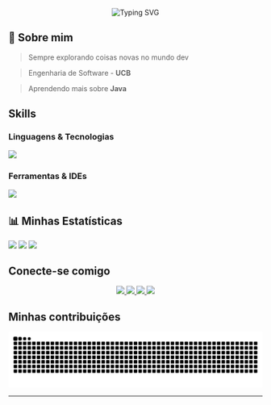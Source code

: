 <!-- Banner animado -->
<p align="center">
  <img src="https://readme-typing-svg.herokuapp.com?font=Fira+Code&size=35&duration=4000&pause=2000&color=8A2BE2&center=true&vCenter=true&width=1000&height=70&lines=Eai!+Bem-vindo+ao+meu+GitHub!;Dev+em+constante+evolução+💻;Bora+codar+🚀" alt="Typing SVG" />
</p>

## 👾 Sobre mim

> Sempre explorando coisas novas no mundo dev
  
> Engenharia de Software - **UCB**
 
> Aprendendo mais sobre **Java**   

## Skills

### Linguagens & Tecnologias

<div>
  <img src="https://skillicons.dev/icons?i=c,cs,python,java,js,html,css,mysql&theme=dark" />
</div>

### Ferramentas & IDEs

<div>
  <img src="https://skillicons.dev/icons?i=git,github,vscode,eclipse,idea,unity,trello&theme=dark" />
</div>

## 📊 Minhas Estatísticas

<p>
  <img src="https://github-readme-stats.vercel.app/api?username=eduuardo1st&show_icons=true&theme=radical&title_color=8A2BE2&icon_color=8A2BE2&hide_border=true" height="150" />
  <img src="https://github-readme-streak-stats.herokuapp.com/?user=eduuardo1st&theme=radical&hide_border=true&ring=8A2BE2&currStreakLabel=8A2BE2" height="150" />
  <img src="https://github-readme-stats.vercel.app/api/top-langs?username=eduuardo1st&layout=compact&langs_count=6&theme=radical&title_color=8A2BE2&hide_border=true" height="150" />
</p>

## Conecte-se comigo

<p align="center">
  <a href="https://www.instagram.com/eduuardo1st" target="_blank">
    <img src="https://skillicons.dev/icons?i=instagram&theme=dark" width="48"/>
  </a>
  <a href="https://www.linkedin.com/in/eduardo-gon%C3%A7alves-de-mesquita-3ab8bb325" target="_blank">
    <img src="https://skillicons.dev/icons?i=linkedin&theme=dark" width="48"/>
  </a>
  <a href="mailto:eduardouc388@gmail.com" target="_blank">
    <img src="https://skillicons.dev/icons?i=gmail&theme=dark" width="48"/>
  </a>
  <a href="https://discordapp.com/users/897296310867230770" target="_blank">
    <img src="https://skillicons.dev/icons?i=discord&theme=dark" width="48"/>
  </a>
</p>

## Minhas contribuições

<p align="center">
  <img src="https://raw.githubusercontent.com/eduuardo1st/eduuardo1st/output/github-contribution-grid-snake-dark.svg" alt="snake gif" />
</p>

---
